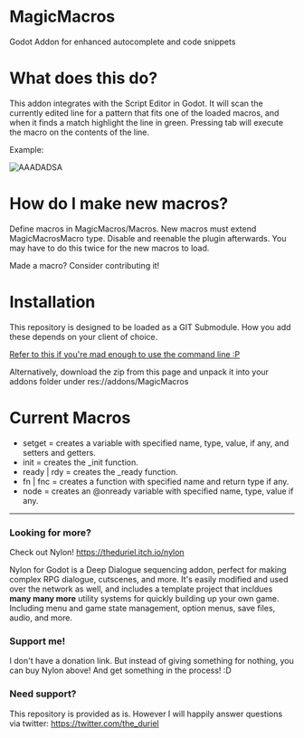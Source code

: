 # MagicMacros
Godot Addon for enhanced autocomplete and code snippets

# What does this do?
This addon integrates with the Script Editor in Godot. It will scan the currently edited line for a pattern that fits one of the loaded macros, and when it finds a match highlight the line in green. Pressing tab will execute the macro on the contents of the line.

Example:

![AAADADSA](https://github.com/user-attachments/assets/779b4cb5-f285-4489-a907-017e6e85bcb3)

# How do I make new macros?

Define macros in MagicMacros/Macros. New macros must extend MagicMacrosMacro type. Disable and reenable the plugin afterwards. You may have to do this twice for the new macros to load.

Made a macro? Consider contributing it!

# Installation

This repository is designed to be loaded as a GIT Submodule. How you add these depends on your client of choice.

[Refer to this if you're mad enough to use the command line :P](https://git-scm.com/book/en/v2/Git-Tools-Submodules)

Alternatively, download the zip from this page and unpack it into your addons folder under res://addons/MagicMacros

# Current Macros

* setget = creates a variable with specified name, type, value, if any, and setters and getters.
* init = creates the _init function.
* ready | rdy = creates the _ready function.
* fn | fnc = creates a function with specified name and return type if any.
* node = creates an @onready variable with specified name, type, value if any.

---

### Looking for more?

Check out Nylon! https://theduriel.itch.io/nylon

Nylon for Godot is a Deep Dialogue sequencing addon, perfect for making complex RPG dialogue, cutscenes, and more. It's easily modified and used over the network as well, and includes a template project that incldues **many many more** utility systems for quickly building up your own game. Including menu and game state management, option menus, save files, audio, and more.

### Support me!

I don't have a donation link. But instead of giving something for nothing, you can buy Nylon above! And get something in the process! :D

### Need support?

This repository is provided as is. However I will happily answer questions via twitter: https://twitter.com/the_duriel
